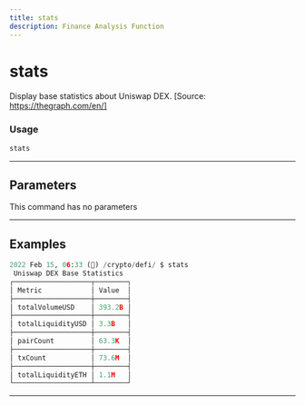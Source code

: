 ```yaml
---
title: stats
description: Finance Analysis Function
---
```


# stats

Display base statistics about Uniswap DEX. [Source: https://thegraph.com/en/]

### Usage

```python
stats
```

---

## Parameters

This command has no parameters



---

## Examples

```python
2022 Feb 15, 06:33 (🦋) /crypto/defi/ $ stats
 Uniswap DEX Base Statistics
┌───────────────────┬────────┐
│ Metric            │ Value  │
├───────────────────┼────────┤
│ totalVolumeUSD    │ 393.2B │
├───────────────────┼────────┤
│ totalLiquidityUSD │ 3.3B   │
├───────────────────┼────────┤
│ pairCount         │ 63.3K  │
├───────────────────┼────────┤
│ txCount           │ 73.6M  │
├───────────────────┼────────┤
│ totalLiquidityETH │ 1.1M   │
└───────────────────┴────────┘
```
---
